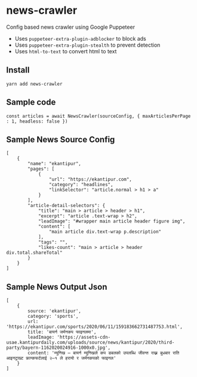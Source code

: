 # news-crawler

Config based news crawler using Google Puppeteer

-   Uses `puppeteer-extra-plugin-adblocker` to block ads
-   Uses `puppeteer-extra-plugin-stealth` to prevent detection
-   Uses `html-to-text` to convert html to text

## Install

    yarn add news-crawler

## Sample code

    const articles = await NewsCrawler(sourceConfig, { maxArticlesPerPage : 1, headless: false })

## Sample News Source Config

```
[
    {
        "name": "ekantipur",
        "pages": [
            {
                "url": "https://ekantipur.com",
                "category": "headlines",
                "linkSelector": "article.normal > h1 > a"
            }
        ],
        "article-detail-selectors": {
            "title": "main > article > header > h1",
            "excerpt": "article .text-wrap > h2",
            "leadImage": "#wrapper main article header figure img",
            "content": [
                "main article div.text-wrap p.description"
            ],
            "tags": "",
            "likes-count": "main > article > header div.total.shareTotal"
        }
    }
]
```

## Sample News Output Json

```
[
    {
        source: 'ekantipur',
        category: 'sports',
        url: 'https://ekantipur.com/sports/2020/06/11/159183662731487753.html',
        title: 'बायर्न जर्मनकप फाइनलमा',
        leadImage: 'https://assets-cdn-usae.kantipurdaily.com/uploads/source/news/kantipur/2020/third-party/bayern-1162020024916-1000x0.jpg',
        content: 'म्युनिख — बायर्न म्युनिखले कप डबलको उपलब्धि जीवन्त राख्न बुधबार राति आइनट्राख्ट फ्रान्कफर्टलाई २–१ ले हरायो र जर्मनकपको फाइनल'
    }
]
```
